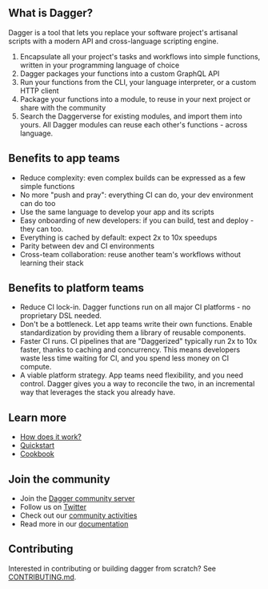 ## What is Dagger?

Dagger is a tool that lets you replace your software project's artisanal scripts with a modern API and cross-language scripting engine.

1. Encapsulate all your project's tasks and workflows into simple functions, written in your programming language of choice
2. Dagger packages your functions into a custom GraphQL API
3. Run your functions from the CLI, your language interpreter, or a custom HTTP client
4. Package your functions into a module, to reuse in your next project or share with the community
5. Search the Daggerverse for existing modules, and import them into yours. All Dagger modules can reuse each other's functions - across language.

## Benefits to app teams

* Reduce complexity: even complex builds can be expressed as a few simple functions
* No more "push and pray": everything CI can do, your dev environment can do too
* Use the same language to develop your app and its scripts
* Easy onboarding of new developers: if you can build, test and deploy - they can too.
* Everything is cached by default: expect 2x to 10x speedups
* Parity between dev and CI environments
* Cross-team collaboration: reuse another team's workflows without learning their stack

## Benefits to platform teams

* Reduce CI lock-in. Dagger functions run on all major CI platforms - no proprietary DSL needed.
* Don't be a bottleneck. Let app teams write their own functions. Enable standardization by providing them a library of reusable components.
* Faster CI runs. CI pipelines that are "Daggerized" typically run 2x to 10x faster, thanks to caching and concurrency. This means developers waste less time waiting for CI, and you spend less money on CI compute.
* A viable platform strategy. App teams need flexibility, and you need control. Dagger gives you a way to reconcile the two, in an incremental way that leverages the stack you already have.

## Learn more

* [How does it work?](https://docs.dagger.io/#how-does-dagger-work)
* [Quickstart](https://docs.dagger.io/quickstart)
* [Cookbook](https://docs.dagger.io/cookbook)

## Join the community

* Join the [Dagger community server](https://discord.gg/ufnyBtc8uY)
* Follow us on [Twitter](https://twitter.com/dagger_io)
* Check out our [community activities](https://dagger.io/community)
* Read more in our [documentation](https://docs.dagger.io)

## Contributing

Interested in contributing or building dagger from scratch? See
[CONTRIBUTING.md](https://github.com/dagger/dagger/tree/main/CONTRIBUTING.md).
